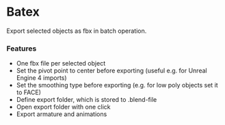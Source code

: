 # Batex
Export selected objects as fbx in batch operation.

### Features
* One fbx file per selected object
* Set the pivot point to center before exporting (useful e.g. for Unreal Engine 4 imports)
* Set the smoothing type before exporting (e.g. for low poly objects set it to FACE)
* Define export folder, which is stored to .blend-file
* Open export folder with one click
* Export armature and animations
